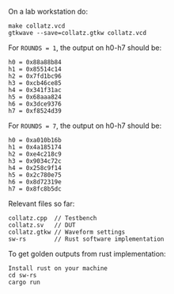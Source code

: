On a lab workstation do:
```
make collatz.vcd
gtkwave --save=collatz.gtkw collatz.vcd
```
For `ROUNDS = 1`, the output on h0-h7 should be:
```
h0 = 0x88a88b84
h1 = 0x85514c14
h2 = 0x7fd1bc96
h3 = 0xcb46ce85
h4 = 0x341f31ac
h5 = 0x68aaa824
h6 = 0x3dce9376
h7 = 0xf8524d39
```
For `ROUNDS = 7`, the output on h0-h7 should be:
```
h0 = 0xa010b16b
h1 = 0x4a185174
h2 = 0xe4c218c9
h3 = 0x9034c72c
h4 = 0x258c9f14
h5 = 0x2c780e75
h6 = 0x8d72319e
h7 = 0x8fc8b5dc
```
Relevant files so far:
```
collatz.cpp  // Testbench
collatz.sv   // DUT
collatz.gtkw // Waveform settings
sw-rs        // Rust software implementation
```
To get golden outputs from rust implementation:
```
Install rust on your machine
cd sw-rs
cargo run
```
